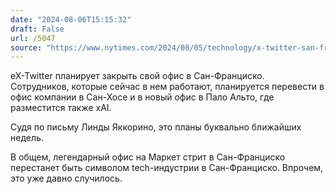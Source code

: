 ```yaml
---
date: "2024-08-06T15:15:32"
draft: False
url: /5047
source: "https://www.nytimes.com/2024/08/05/technology/x-twitter-san-francisco-office.html"
---
```


eX-Twitter планирует закрыть свой офис в Сан-Франциско. Сотрудников, которые сейчас в нем работают, планируется перевести в офис компании в Сан-Хосе и в новый офис в Пало Альто, где разместится также xAI. 

Судя по письму Линды Яккорино, это планы буквально ближайших недель.

В общем, легендарный офис на Маркет стрит в Сан-Франциско перестанет быть символом tech-индустрии в Сан-Франциско. Впрочем, это уже давно случилось.
